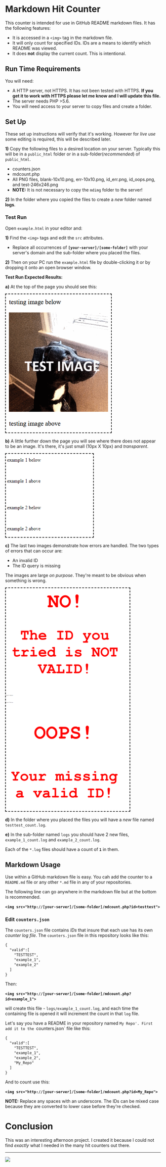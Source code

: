 # Markdown Hit Counter

This counter is intended for use in GitHub README markdown files. It has the following features:

* It is accessed in a `<img>` tag in the markdown file.
* It will only count for specified IDs. IDs are a means to identify which README was viewed. 
* It does **not** display the current count. This is intentional.

## Run Time Requirements

You will need:

* A HTTP server, not HTTPS. It has not been tested with HTTPS. **If you get it to work with HTTPS please let me know and I will update this file.**
* The server needs PHP >5.6.
* You will need access to your server to copy files and create a folder.

## Set Up

These set up instructions will verify that it's working. However for *live use* some editing is required, this will be described later.

**1)** Copy the following files to a desired location on your server. Typically this will be in a `public_html` folder or in a sub-folder(*recommended*) of `public_html`.
* counters.json
* mdcount.php
* All PNG files, blank-10x10.png, err-10x10.png, id_err.png, id_oops.png, and test-246x246.png
* **NOTE:** It is not necessary to copy the `mdimg` folder to the server!

**2)** In the folder where you copied the files to create a *new* folder named **logs**.

### Test Run

Open `example.html` in your editor and:

**1)** Find the `<img>` tags and edit the `src` attributes. 

* Replace all occurrences of **`[your-server]/[some-folder]`** with your server's domain and the sub-folder where you placed the files.

**2)** Then on your PC run the `example.html` file by double-clicking it or by dropping it onto an open browser window.

**Test Run Expected Results:**

**a)** At the top of the page you should see this:

<img src="./mdimg/testimg_sshot.png" style="border: 2px dashed">

**b)** A little further down the page you will see where there does not appear to be an image. It's there, it's just small (10px X 10px) and *transparent*.

<img src="./mdimg/img-sshot.png" style="border: 2px dashed">

**c)** The last two images demonstrate how errors are handled. The two types of errors that can occur are:

* An invalid ID
* The ID query is missing

The images are large *on purpose*. They're meant to be obvious when something is wrong.

<img src="./mdimg/err_sshot.png" style="border: 2px dashed">

**d)** In the folder where you placed the files you will have a *new* file named `testtest_count.log`.

**e)** In the sub-folder named `logs` you should have 2 new files, `example_1_count.log` and `example_2_count.log`.

Each of the `*.log` files should have a count of **`1`** in them.

## Markdown Usage

Use within a GitHub markdown file is easy. You cah add the counter to a `README.md` file or any other `*.md` file in any of your repositories.

The following line can go anywhere in the markdown file but at the bottom is recommended.

**`<img src="http://[your-server]/[some-folder]/mdcount.php?id=testtest">`**

### Edit `counters.json`

The `counters.json` file contains *IDs* that insure that each use has its own *counter log file*. The `counters.json` file in this repository looks like this:

```
{
  "valid":[
    "TESTTEST",
    "example_1",
    "example_2"
  ]
}
```

Then:

**`<img src="http://[your-server]/[some-folder]/mdcount.php?id=example_1">`**

will create this file - `logs/example_1_count.log`, and each time the containing file is opened it will increment the count in that `log` file.

Let's say you have a README in your repository named `My Repo'. First add it to the `counters.json` file like this:

```
{
  "valid":[
    "TESTTEST",
    "example_1",
    "example_2",
    "My_Repo"
  ]
}
```

And to count use this:

**`<img src="http://[your-server]/[some-folder]/mdcount.php?id=My_Repo">`**

**NOTE:** Replace any spaces with an underscore. The IDs can be mixed case because they are converted to lower case before they're checked.

# Conclusion

This was an interesting afternoon project. I created it because I could not find *exactly* what I needed in the many hit counters out there.

---
<img src="http://webexperiment.info/extcounter/mdcount.php?id=markdown-hitcounter">